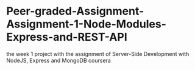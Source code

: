 # Peer-graded-Assignment-Assignment-1-Node-Modules-Express-and-REST-API
the week 1 project with the assignment of Server-Side Development with NodeJS, Express and MongoDB coursera

